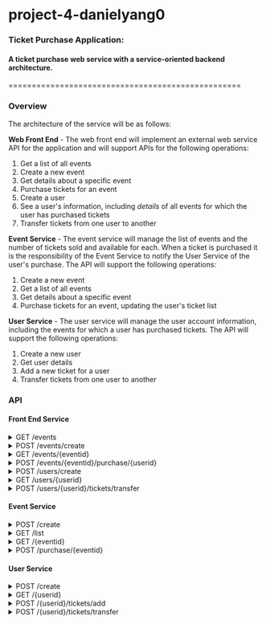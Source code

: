 # project-4-danielyang0
### Ticket Purchase Application: 
#### A ticket purchase web service with a service-oriented backend architecture.

==================================================

### Overview

The architecture of the service will be as follows:

**Web Front End** - The web front end will implement an external web service API for the application and will support APIs for the following operations:

1. Get a list of all events
2. Create a new event
3. Get details about a specific event
4. Purchase tickets for an event
5. Create a user
6. See a user's information, including *details* of all events for which the user has purchased tickets
7. Transfer tickets from one user to another

**Event Service** - The event service will manage the list of events and the number of tickets sold and available for each. When a ticket is purchased it is the responsibility of the Event Service to notify the User Service of the user's purchase. The API will support the following operations:

1. Create a new event
2. Get a list of all events
3. Get details about a specific event
4. Purchase tickets for an event, updating the user's ticket list

**User Service** - The user service will manage the user account information, including the events for which a user has purchased tickets. The API will support the following operations:

1. Create a new user
2. Get user details
3. Add a new ticket for a user
4. Transfer tickets from one user to another

### API

#### Front End Service

<details>
<summary>GET /events</summary>

Responses:

<table>
   <tr><td>Code</td><td>Description</td></tr>
   <tr><td>200</td><td>Event Details<br/>
<pre>
[
   {
      "eventid": 0,
      "eventname": "string",
      "userid": 0,
      "avail": 0,
      "purchased": 0
   }
]
   </pre></td></tr>
   <tr><td>400</td><td>No events found</td></tr>
</table>
</details>


<details>
<summary>POST /events/create </summary>

Body:

<pre>
{
   "userid": 0,
   "eventname": "string",
   "numtickets": 0
}
</pre>

Responses:

<table>
   <tr><td>Code</td><td>Description</td></tr>
   <tr><td>200</td><td>Event created
<pre>
{
   "eventid": 0
}
</pre></td></tr>
   <tr><td>400</td><td>Event unsuccessfully created</td></tr>
</table>
</details>

<details>
<summary>GET /events/{eventid}</summary>

Responses:

<table>
   <tr><td>Code</td><td>Description</td></tr>
   <tr><td>200</td><td>Event Details<br/>
<pre>
{
   "eventid": 0,
   "eventname": "string",
   "userid": 0,
   "avail": 0,
   "purchased": 0
}
</pre></td></tr>
   <tr><td>400</td><td>Event not found</td></tr>
</table>
</details>

<details>
<summary>POST /events/{eventid}/purchase/{userid}</summary>
Body:

<pre>
{
   "tickets": 0
}
</pre>


Responses:

<table>
   <tr><td>Code</td><td>Description</td></tr>
   <tr><td>200</td><td>Tickets purchased</td></tr>
   <tr><td>400</td><td>Tickets could not be purchased</td></tr>
</table>
</details>

<details>
<summary>POST /users/create</summary>

Body:

<pre>
{
   "username": "string"
}
</pre>

Responses:

<table>
   <tr><td>Code</td><td>Description</td></tr>
   <tr><td>200</td><td>User created<br/>
<pre>
{
   "userid": 0
}
</pre></td></tr>
   <tr><td>400</td><td>User could not be created</td></tr>
</table>
</details>

<details>
<summary>GET /users/{userid}</summary>

Responses:

<table>
   <tr><td>Code</td><td>Description</td></tr>
   <tr><td>200</td><td>User Details<br/>
<pre>
{
   "userid": 0,
   "username": "string",
   "tickets": [
      {
         "eventid": 0,
         "eventname": "string",
         "userid": 0,
         "avail": 0,
         "purchased": 0
      }
   ]
}
</pre></td></tr>
   <tr><td>400</td><td>User not found</td></tr>
</table>
</details>

<details>
<summary>POST /users/{userid}/tickets/transfer</summary>

Body:
<pre>
{
   "eventid": 0,
   "tickets": 0,
   "targetuser": 0
}
</pre>

Responses:

<table>
   <tr><td>Code</td><td>Description</td></tr>
   <tr><td>200</td><td>Event tickets transferred</td></tr>
   <tr><td>400</td><td>Tickets could not be transferred</td></tr>
</table>

</details>


#### Event Service

<details>
<summary>POST /create</summary>

Body:

<pre>
{
   "userid": 0,
   "eventname": "string",
   "numtickets": 0
}
</pre>

Responses:

<table>
   <tr><td>Code</td><td>Description</td></tr>
   <tr><td>200</td><td>Event created
<pre>
{
   "eventid": 0
}
</pre></td></tr>
   <tr><td>400</td><td>Event unsuccessfully created</td></tr>

</table>
</details>

<details>
<summary>GET /list</summary>

Responses:

<table>
   <tr><td>Code</td><td>Description</td></tr>
   <tr><td>200</td><td>List of events <br/>
<pre>
[
   {
      "eventid": 0,
      "eventname": "string",
      "userid": 0,
      "avail": 0,
      "purchased": 0
   }
]
</pre>
   </td></tr>
</table>
</details>

<details>
<summary>GET /{eventid}</summary>

Responses:

<table>
   <tr><td>Code</td><td>Description</td></tr>
   <tr><td>200</td><td>Event details<br/>
<pre>
{
   "eventid": 0,
   "eventname": "string",
   "userid": 0,
   "avail": 0,
   "purchased": 0
}
</pre>
   </tr>
   <tr><td>400</td><td>Event not found</tr>
</table>
</details>

<details>
<summary>POST /purchase/{eventid}</summary>

Body:

<pre>
{
   "userid": 0,
   "eventid": 0,
   "tickets": 0
}
</pre>

Responses:

<table>
   <tr><td>Code</td><td>Description</td></tr>
   <tr><td>200</td><td>Event tickets purchased</tr>
   <tr><td>400</td><td>Tickets could not be purchased</tr>
</table>

</details>


#### User Service

<details>
<summary>POST /create</summary>

Body:

<pre>
{
   "username": "string"
}
</pre>

Responses:

<table>
   <tr><td>Code</td><td>Description</td></tr>
   <tr><td>200</td><td>User created<br/>
<pre>
{
   "userid": 0
}
</pre>
</tr>
<tr><td>400</td><td>User unsuccessfully created</tr>
</table>
</details>

<details>
<summary>GET /{userid}</summary>

Responses:

<table>
   <tr><td>Code</td><td>Description</td></tr>
   <tr><td>200</td><td>User details<br/>
<pre>
{
   "userid": 0,
   "username": "string",
   "tickets": [
      {
         "eventid": 0
      }
   ]
}
</pre>
</tr>
   <tr><td>400</td><td>User not found</tr>
</table>
</details>

<details>
<summary>POST /{userid}/tickets/add</summary>

Body:

<pre>
{
   "eventid": 0,
   "tickets": 0
}
</pre>

Responses:

<table>
   <tr><td>Code</td><td>Description</td></tr>
   <tr><td>200</td><td>Event tickets added</tr>
   <tr><td>400</td><td>Tickets could not be added</tr>

</table>
</details>

<details>
<summary>POST /{userid}/tickets/transfer</summary>

Body:

<pre>
{
   "eventid": 0,
   "tickets": 0,
   "targetuser": 0
}
</pre>

Responses:

<table>
   <tr><td>Code</td><td>Description</td></tr>
   <tr><td>200</td><td>Event tickets transfered</tr>
   <tr><td>400</td><td>Tickets could not be transfered</tr>
</table>

</details>
